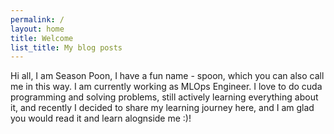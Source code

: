 ```yaml
---
permalink: /
layout: home
title: Welcome
list_title: My blog posts
---
```


Hi all, I am Season Poon, I have a fun name - spoon, which you can also call me in this way. I am currently working as MLOps Engineer. I love to do cuda programming and solving problems, still actively learning everything about it, and recently I decided to share my learning journey here, and I am glad you would read it and learn alognside me :)!

[gh-site]: https://pages.github.com/
[minima]: https://github.com/jekyll/minima/tree/2.5-stable
[jk]: https://jekyllrb.com/
[gh]: https://help.github.com/en/github/working-with-github-pages`